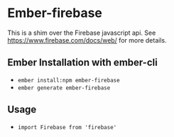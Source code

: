 # Ember-firebase

This is a shim over the Firebase javascript api. See https://www.firebase.com/docs/web/ for more details.

## Ember Installation with ember-cli

* `ember install:npm ember-firebase`
* `ember generate ember-firebase`

## Usage

* `import Firebase from 'firebase'`

